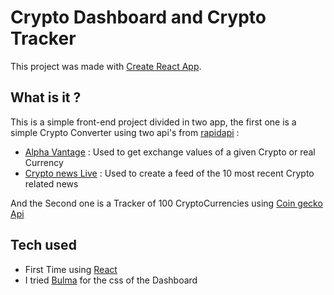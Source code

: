 # Crypto Dashboard and Crypto Tracker

This project was made with [Create React App](https://github.com/facebook/create-react-app).

## What is it ?

This is a simple front-end project divided in two app, the first one is a simple Crypto Converter using two api's from [rapidapi](https://rapidapi.com/) :

- [Alpha Vantage](https://rapidapi.com/alphavantage/api/alpha-vantage/) : Used to get exchange values of a given Crypto or real Currency
- [Crypto news Live](https://rapidapi.com/DIlyanBarbov/api/crypto-news-live/) : Used to create a feed of the 10 most recent Crypto related news

And the Second one is a Tracker of 100 CryptoCurrencies using [Coin gecko Api](https://www.coingecko.com/en/api/documentation)

## Tech used

- First Time using [React](https://fr.reactjs.org/)
- I tried [Bulma](https://bulma.io/) for the css of the Dashboard
